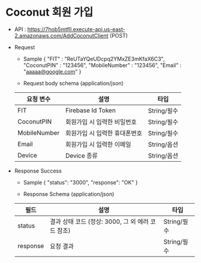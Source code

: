 # Coconut 회원 가입


- API : https://7hob5mtfll.execute-api.us-east-2.amazonaws.com/AddCoconutClient (POST)


- Request

  * Sample
  {
      "FIT" : "ReUTaYQeUDcpq2YMxZE3mKfaX6C3",
      "CoconutPIN" : "123456",
      "MobileNumber" : "123456",
      "Email" : "aaaaa@google.com"
  }
  
  * Request body schema (application/json)
  
  요청 변수 | 설명 | 타입
  ------------ | ------------- | -------------
  FIT | Firebase Id Token | String/필수
  CoconutPIN | 회원가입 시 입력한 비밀번호 | String/필수
  MobileNumber | 회원가입 시 입력한 휴대폰번호 | String/필수
  Email | 회원가입 시 입력한 이메일 | String/옵션
  Device | Device 종류 | String/옵션
  
- Response Success

  * Sample 
  {
      "status": "3000",
      "response": "OK"
  }
  
  * Response Schema (application/json)

  필드 | 설명 | 타입
  ------------ | ------------- | -------------
  status | 결과 상태 코드 (정상: 3000, 그 외 에러 코드 참조) | String/필수
  response | 요청 결과 | String/필수
